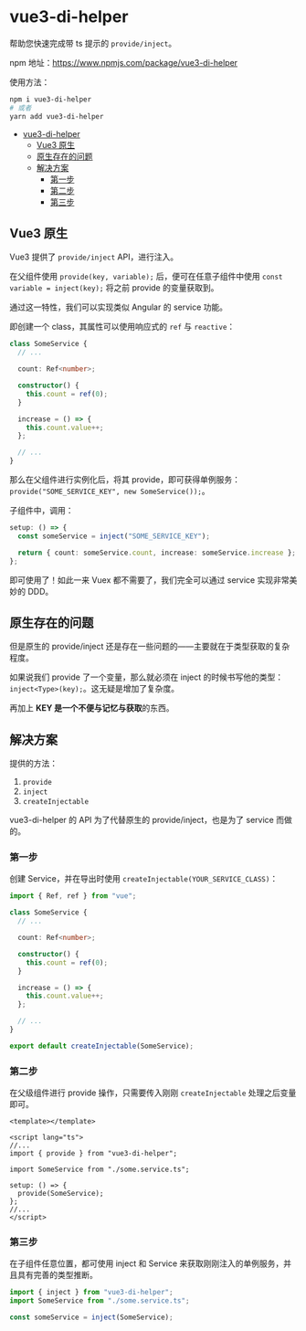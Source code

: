 # vue3-di-helper

帮助您快速完成带 ts 提示的 `provide/inject`。

npm 地址：https://www.npmjs.com/package/vue3-di-helper

使用方法：

```bash
npm i vue3-di-helper
# 或者
yarn add vue3-di-helper
```

- [vue3-di-helper](#vue3-di-helper)
  - [Vue3 原生](#vue3-原生)
  - [原生存在的问题](#原生存在的问题)
  - [解决方案](#解决方案)
    - [第一步](#第一步)
    - [第二步](#第二步)
    - [第三步](#第三步)

## Vue3 原生

Vue3 提供了 `provide/inject` API，进行注入。

在父组件使用 `provide(key, variable);` 后，便可在任意子组件中使用 `const variable = inject(key);` 将之前 provide 的变量获取到。

通过这一特性，我们可以实现类似 Angular 的 service 功能。

即创建一个 class，其属性可以使用响应式的 `ref` 与 `reactive`：

```ts
class SomeService {
  // ...

  count: Ref<number>;

  constructor() {
    this.count = ref(0);
  }

  increase = () => {
    this.count.value++;
  };

  // ...
}
```

那么在父组件进行实例化后，将其 provide，即可获得单例服务：`provide("SOME_SERVICE_KEY", new SomeService());`。

子组件中，调用：

```ts
setup: () => {
  const someService = inject("SOME_SERVICE_KEY");

  return { count: someService.count, increase: someService.increase };
};
```

即可使用了！如此一来 Vuex 都不需要了，我们完全可以通过 service 实现非常美妙的 DDD。

## 原生存在的问题

但是原生的 provide/inject 还是存在一些问题的——主要就在于类型获取的复杂程度。

如果说我们 provide 了一个变量，那么就必须在 inject 的时候书写他的类型：`inject<Type>(key);`。这无疑是增加了复杂度。

再加上 **KEY 是一个不便与记忆与获取**的东西。

## 解决方案

提供的方法：

1. `provide`
2. `inject`
3. `createInjectable`

vue3-di-helper 的 API 为了代替原生的 provide/inject，也是为了 service 而做的。

### 第一步

创建 Service，并在导出时使用 `createInjectable(YOUR_SERVICE_CLASS)`：

```ts
import { Ref, ref } from "vue";

class SomeService {
  // ...

  count: Ref<number>;

  constructor() {
    this.count = ref(0);
  }

  increase = () => {
    this.count.value++;
  };

  // ...
}

export default createInjectable(SomeService);
```

### 第二步

在父级组件进行 provide 操作，只需要传入刚刚 `createInjectable` 处理之后变量即可。

```vue
<template></template>

<script lang="ts">
//...
import { provide } from "vue3-di-helper";

import SomeService from "./some.service.ts";

setup: () => {
  provide(SomeService);
};
//...
</script>
```

### 第三步

在子组件任意位置，都可使用 inject 和 Service 来获取刚刚注入的单例服务，并且具有完善的类型推断。

```ts
import { inject } from "vue3-di-helper";
import SomeService from "./some.service.ts";

const someService = inject(SomeService);
```
